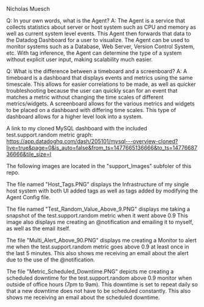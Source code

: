 Nicholas Muesch

Q: In your own words, what is the Agent?
A: The Agent is a service that collects statistics about server or host system such as CPU and memory as well as current system level events. This Agent then forwards that data to the Datadog Dashboard for a user to visualize. The Agent can be used to monitor systems such as a Database, Web Server, Version Control System, etc. With tag inference, the Agent can determine the type of a system without explicit user input, making scalability much easier. 

Q: What is the difference between a timeboard and a screenboard?
A: A timeboard is a dashboard that displays events and metrics using the same timescale. This allows for easier correlations to be made, as well as quicker troubleshooting because the user can quickly scan for an event that matches a metric without changing the time scales of different metrics/widgets. A screenboard allows for the various metrics and widgets to be placed on a dashboard with differing time scales. This type of dashboard allows for a higher level look into a system.

A link to my cloned MySQL dashboard with the included test.support.random metric graph: https://app.datadoghq.com/dash/205101/mysql---overview-cloned?live=true&page=0&is_auto=false&from_ts=1477665136666&to_ts=1477668736666&tile_size=l

The following images are located in the "support_Images" subfoler of this repo.

The file named "Host_Tags.PNG" displays the Infrastructure of my single host system with both UI added tags as well as tags added by modifying the Agent Config file. 
 
The file named "Test_Random_Value_Above_9.PNG" displays me taking a snapshot of the test.support.random metric when it went above 0.9 This image also displays me creating an @notification and emailing it to myself, as well as the email itself. 
 
The file "Multi_Alert_Above_90.PNG" displays me creating a Monitor to alert me when the test.support.random metric goes above 0.9 at least once in the last 5 minutes. This also shows me receiving an email about the alert due to the use of the @notification. 
 
The file "Metric_Scheduled_Downtime.PNG" depicts me creating a scheduled downtime for the test.support.random above 0.9 monitor when outside of office hours (7pm to 9am). This downtime is set to repeat daily so that a new downtime does not have to be scheduled constantly. This also shows me receiving an email about the scheduled downtime.  
